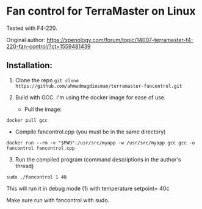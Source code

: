 # Fan control for TerraMaster on Linux 

Tested with F4-220.

Original author: https://xpenology.com/forum/topic/14007-terramaster-f4-220-fan-control/?ct=1559481439

## Installation:
1. Clone the repo
``git clone https://github.com/ahmedmagdiosman/terramaster-fancontrol.git``

2. Build with GCC. I'm using the docker image for ease of use.

   - Pull the image:

``docker pull gcc``

   - Compile fancontrol.cpp (you must be in the same directory)

``docker run --rm -v "$PWD":/usr/src/myapp -w /usr/src/myapp gcc gcc -o fancontrol fancontrol.cpp``

3. Run the compiled program (command descriptions in the author's thread)

``sudo ./fancontrol 1 40 ``

This will run it in debug mode (1) with temperature setpoint= 40c

Make sure run with fancontrol with sudo.
